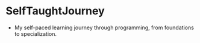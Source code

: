 # SelfTaughtJourney

* My self-paced learning journey through programming, from foundations to specialization.
